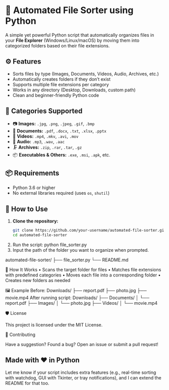 # 📂 Automated File Sorter using Python

A simple yet powerful Python script that automatically organizes files in your **File Explorer** (Windows/Linux/macOS) by moving them into categorized folders based on their file extensions.

## ⚙️ Features

- Sorts files by type (Images, Documents, Videos, Audio, Archives, etc.)
- Automatically creates folders if they don’t exist
- Supports multiple file extensions per category
- Works in any directory (Desktop, Downloads, custom path)
- Clean and beginner-friendly Python code

## 🧰 Categories Supported

- 📷 **Images:** `.jpg`, `.png`, `.jpeg`, `.gif`, `.bmp`
- 📄 **Documents:** `.pdf`, `.docx`, `.txt`, `.xlsx`, `.pptx`
- 🎥 **Videos:** `.mp4`, `.mkv`, `.avi`, `.mov`
- 🎵 **Audio:** `.mp3`, `.wav`, `.aac`
- 🗜️ **Archives:** `.zip`, `.rar`, `.tar`, `.gz`
- 📦 **Executables & Others:** `.exe`, `.msi`, `.apk`, etc.

## 📦 Requirements

- Python 3.6 or higher
- No external libraries required (uses `os`, `shutil`)

## 🚀 How to Use

1. **Clone the repository:**
   ```bash
   git clone https://github.com/your-username/automated-file-sorter.git
   cd automated-file-sorter
2. 	Run the script:
        	python file_sorter.py
3. 	Input the path of the folder you want to organize when prompted.
   
 automated-file-sorter/
├── file_sorter.py
└── README.md

   🧠 How It Works
	•	Scans the target folder for files
	•	Matches file extensions with predefined categories
	•	Moves each file into a corresponding folder
	•	Creates new folders as needed

🖼 Example
Before:
Downloads/
├── report.pdf
├── photo.jpg
├── movie.mp4
After running script:
Downloads/
├── Documents/
│   └── report.pdf
├── Images/
│   └── photo.jpg
├── Videos/
│   └── movie.mp4

🛡️ License

This project is licensed under the MIT License.

🤝 Contributing

Have a suggestion? Found a bug? Open an issue or submit a pull request!

Made with ❤️ in Python
---

Let me know if your script includes extra features (e.g., real-time sorting with watchdog, GUI with Tkinter, or tray notifications), and I can extend the README for that too.

   
	
